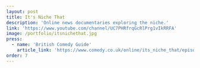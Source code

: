 ```yaml
---
layout: post
title: It's Niche That
description: 'Online news documentaries exploring the niche.'
link: 'https://www.youtube.com/channel/UC7PHRfrqGcRlPrg1vIkRRFA'
image: /portfolio/itsnichethat.jpg
press:
  - name: 'British Comedy Guide'
    article_link: 'https://www.comedy.co.uk/online/its_niche_that/episodes/1/1/'
order: 7
---
```

